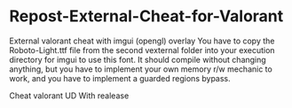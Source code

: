 # Repost-External-Cheat-for-Valorant

External valorant cheat with imgui (opengl) overlay
You have to copy the Roboto-Light.ttf file from the second vexternal folder into your execution directory for imgui to use this font.
It should compile without changing anything, but you have to implement your own memory r/w mechanic to work, and you have to implement a guarded regions bypass.




Cheat valorant UD With realease 
